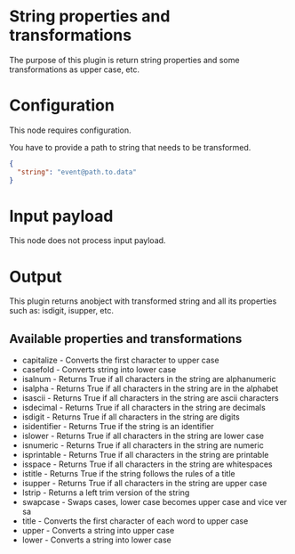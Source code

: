# String properties and transformations

The purpose of this plugin is return string properties and some transformations as upper case, etc.

# Configuration

This node requires configuration. 

You have to provide a path to string that needs to be transformed. 

```json
{
  "string": "event@path.to.data"
}
```

# Input payload

This node does not process input payload.

# Output

This plugin returns anobject with transformed string and all its properties such as: isdigit, isupper, etc.

## Available properties and transformations

* capitalize - Converts the first character to upper case
* casefold - Converts string into lower case
* isalnum - Returns True if all characters in the string are alphanumeric
* isalpha - Returns True if all characters in the string are in the alphabet 
* isascii - Returns True if all characters in the string are ascii characters
* isdecimal - Returns True if all characters in the string are decimals
* isdigit - Returns True if all characters in the string are digits
* isidentifier - Returns True if the string is an identifier
* islower - Returns True if all characters in the string are lower case
* isnumeric - Returns True if all characters in the string are numeric
* isprintable - Returns True if all characters in the string are printable
* isspace - Returns True if all characters in the string are whitespaces
* istitle - Returns True if the string follows the rules of a title
* isupper - Returns True if all characters in the string are upper case
* lstrip - Returns a left trim version of the string
* swapcase - Swaps cases, lower case becomes upper case and vice ver sa
* title - Converts the first character of each word to upper case
* upper - Converts a string into upper case
* lower - Converts a string into lower case